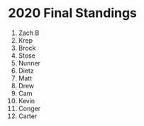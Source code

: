 # 2020 Final Standings

1. Zach B
2. Krep
3. Brock
4. Stose
5. Nunner
6. Dietz
7. Matt
8. Drew
9. Cam
10. Kevin
11. Conger
12. Carter
